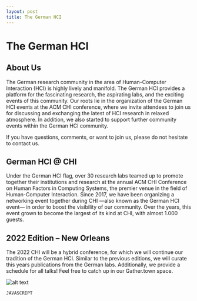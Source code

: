 ```yaml
---
layout: post
title: The German HCI
---
```


# The German HCI

## About Us
The German research community in the area of Human-Computer Interaction (HCI) is highly lively and manifold. The German HCI provides a platform for the fascinating research, the aspirating labs, and the exciting events of this community. Our roots lie in the organization of the German HCI events at the ACM CHI conference, where we invite attendees to join us for discussing and exchanging the latest of HCI research in relaxed atmosphere. In addition, we also started to support further community events within the German HCI community.

If you have questions, comments, or want to join us, please do not hesitate to contact us.

## German HCI @ CHI
Under the German HCI flag, over 30 research labs teamed up to promote together their institutions and research at the annual ACM CHI Conference on Human Factors in Computing Systems, the premier venue in the field of Human-Computer Interaction. Since 2017, we have been organizing a networking event together during CHI —also known as the German HCI event— in order to boost the visibility of our community. Over the years, this event grown to become the largest of its kind at CHI, with almost 1.000 guests.

## 2022 Edition – New Orleans


The 2022 CHI will be a hybrid conference, for which we will continue our tradition of the German HCI. Similar to the previous editions, we will curate this years publications from the German labs. Additionally, we provide a schedule for all talks! Feel free to catch up in our Gather.town space.

![alt text](https://raw.githubusercontent.com/Kevacasiete/kevacasiete.github.io/master/images/CHI2022_fixed-768x1089.jpg "Logo Title Text 1")

```   java 
JAVASCRIPT
```
